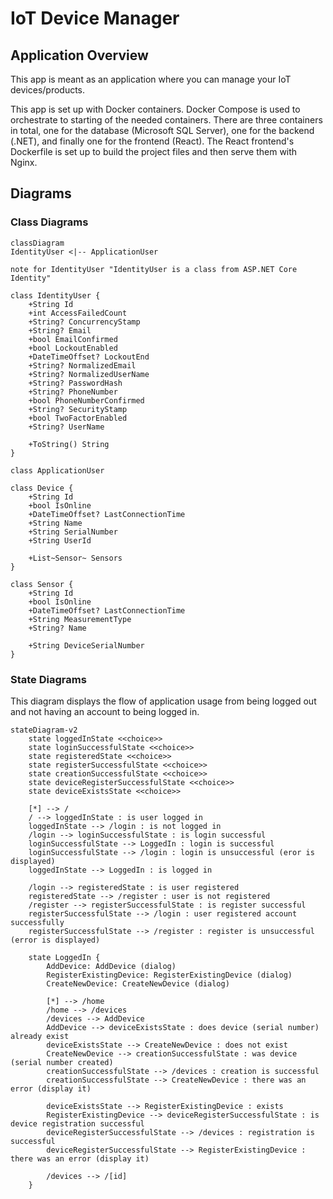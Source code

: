 # IoT Device Manager

## Application Overview

This app is meant as an application where you can manage your IoT devices/products.

This app is set up with Docker containers. Docker Compose is used to orchestrate to starting of the needed containers.
There are three containers in total, one for the database (Microsoft SQL Server), one for the backend (.NET),
and finally one for the frontend (React). The React frontend's Dockerfile is set up to build the project files
and then serve them with Nginx.

## Diagrams

### Class Diagrams

```mermaid
classDiagram
IdentityUser <|-- ApplicationUser

note for IdentityUser "IdentityUser is a class from ASP.NET Core Identity"

class IdentityUser {
    +String Id
    +int AccessFailedCount
    +String? ConcurrencyStamp
    +String? Email
    +bool EmailConfirmed
    +bool LockoutEnabled
    +DateTimeOffset? LockoutEnd
    +String? NormalizedEmail
    +String? NormalizedUserName
    +String? PasswordHash
    +String? PhoneNumber
    +bool PhoneNumberConfirmed
    +String? SecurityStamp
    +bool TwoFactorEnabled
    +String? UserName

    +ToString() String
}

class ApplicationUser

class Device {
    +String Id
    +bool IsOnline
    +DateTimeOffset? LastConnectionTime
    +String Name
    +String SerialNumber
    +String UserId

    +List~Sensor~ Sensors
}

class Sensor {
    +String Id
    +bool IsOnline
    +DateTimeOffset? LastConnectionTime
    +String MeasurementType
    +String? Name

    +String DeviceSerialNumber
}
```

### State Diagrams

This diagram displays the flow of application usage from being logged out and not having an account
to being logged in.

```mermaid
stateDiagram-v2
    state loggedInState <<choice>>
    state loginSuccessfulState <<choice>>
    state registeredState <<choice>>
    state registerSuccessfulState <<choice>>
    state creationSuccessfulState <<choice>>
    state deviceRegisterSuccessfulState <<choice>>
    state deviceExistsState <<choice>>

    [*] --> /
    / --> loggedInState : is user logged in
    loggedInState --> /login : is not logged in
    /login --> loginSuccessfulState : is login successful
    loginSuccessfulState --> LoggedIn : login is successful
    loginSuccessfulState --> /login : login is unsuccessful (eror is displayed)
    loggedInState --> LoggedIn : is logged in

    /login --> registeredState : is user registered
    registeredState --> /register : user is not registered
    /register --> registerSuccessfulState : is register successful
    registerSuccessfulState --> /login : user registered account successfully
    registerSuccessfulState --> /register : register is unsuccessful (error is displayed)

    state LoggedIn {
        AddDevice: AddDevice (dialog)
        RegisterExistingDevice: RegisterExistingDevice (dialog)
        CreateNewDevice: CreateNewDevice (dialog)

        [*] --> /home
        /home --> /devices
        /devices --> AddDevice
        AddDevice --> deviceExistsState : does device (serial number) already exist
        deviceExistsState --> CreateNewDevice : does not exist
        CreateNewDevice --> creationSuccessfulState : was device (serial number created)
        creationSuccessfulState --> /devices : creation is successful
        creationSuccessfulState --> CreateNewDevice : there was an error (display it)
        
        deviceExistsState --> RegisterExistingDevice : exists
        RegisterExistingDevice --> deviceRegisterSuccessfulState : is device registration successful
        deviceRegisterSuccessfulState --> /devices : registration is successful
        deviceRegisterSuccessfulState --> RegisterExistingDevice : there was an error (display it)

        /devices --> /[id]
    }
```